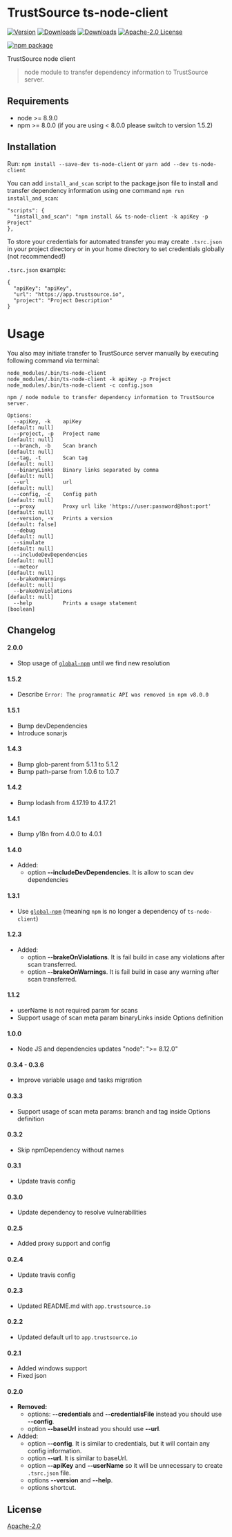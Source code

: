 # TrustSource ts-node-client

[![Version](https://img.shields.io/npm/v/ts-node-client.svg)](http://npm.im/ts-node-client)
[![Downloads](https://img.shields.io/npm/dm/ts-node-client.svg)](http://npm-stat.com/charts.html?package=ts-node-client)
[![Downloads](https://img.shields.io/npm/dt/ts-node-client.svg)](http://npm-stat.com/charts.html?package=ts-node-client)
[![Apache-2.0 License](https://img.shields.io/npm/l/ts-node-client?style=flat-square)](http://opensource.org/licenses/Apache-2.0)

[![npm package](https://nodei.co/npm/ts-node-client.png?downloads=true&downloadRank=true&stars=true)](https://nodei.co/npm/ts-node-client/)

TrustSource node client

> node module to transfer dependency information to TrustSource server.

## Requirements

* node >= 8.9.0
* npm >= 8.0.0 (if you are using < 8.0.0 please switch to version 1.5.2)

## Installation
Run: `npm install --save-dev ts-node-client` or `yarn add --dev ts-node-client`

You can add `install_and_scan` script to the package.json file to install and transfer dependency information using one command `npm run install_and_scan`:

```
"scripts": {
  "install_and_scan": "npm install && ts-node-client -k apiKey -p Project"
},
```

To store your credentials for automated transfer you may create `.tsrc.json` in your project directory or in your home directory to set credentials globally (not recommended!)

`.tsrc.json` example:

```
{
  "apiKey": "apiKey",
  "url": "https://app.trustsource.io",
  "project": "Project Description"
}

```

Usage
=====

You also may initiate transfer to TrustSource server manually by executing following command via terminal:

```
node_modules/.bin/ts-node-client
node_modules/.bin/ts-node-client -k apiKey -p Project
node_modules/.bin/ts-node-client -c config.json
```
```
npm / node module to transfer dependency information to TrustSource server.

Options:
  --apiKey, -k    apiKey                                             [default: null]
  --project, -p   Project name                                       [default: null]
  --branch, -b    Scan branch                                        [default: null]
  --tag, -t       Scan tag                                           [default: null]
  --binaryLinks   Binary links separated by comma                    [default: null]
  --url           url                                                [default: null]
  --config, -c    Config path                                        [default: null]
  --proxy         Proxy url like 'https://user:password@host:port'    [default: null]
  --version, -v   Prints a version                                   [default: false]
  --debug                                                            [default: null]
  --simulate                                                         [default: null]
  --includeDevDependencies                                           [default: null]
  --meteor                                                           [default: null]
  --brakeOnWarnings                                                  [default: null]
  --brakeOnViolations                                                [default: null]
  --help          Prints a usage statement                           [boolean]
```

## Changelog

#### 2.0.0
- Stop usage of [`global-npm`](https://github.com/dracupid/global-npm) until we find new resolution

#### 1.5.2
- Describe `Error: The programmatic API was removed in npm v8.0.0`

#### 1.5.1
- Bump devDependencies
- Introduce sonarjs

#### 1.4.3
- Bump glob-parent from 5.1.1 to 5.1.2
- Bump path-parse from 1.0.6 to 1.0.7

#### 1.4.2
- Bump lodash from 4.17.19 to 4.17.21

#### 1.4.1
- Bump y18n from 4.0.0 to 4.0.1

#### 1.4.0
- Added:
    - option **--includeDevDependencies**. It is allow to scan dev dependencies

#### 1.3.1
- Use [`global-npm`](https://github.com/dracupid/global-npm) (meaning `npm` is no longer a dependency of `ts-node-client`)

#### 1.2.3
- Added:
    - option **--brakeOnViolations**. It is fail build in case any violations after scan transferred.
    - option **--brakeOnWarnings**. It is fail build in case any warning after scan transferred.

#### 1.1.2
- userName is not required param for scans
- Support usage of scan meta param binaryLinks inside Options definition


#### 1.0.0
- Node JS and dependencies updates "node": ">= 8.12.0"

#### 0.3.4 - 0.3.6
- Improve variable usage and tasks migration

#### 0.3.3
- Support usage of scan meta params: branch and tag inside Options definition

#### 0.3.2
- Skip npmDependency without names

#### 0.3.1
- Update travis config

#### 0.3.0
- Update dependency to resolve vulnerabilities

#### 0.2.5
- Added proxy support and config

#### 0.2.4
- Update travis config

#### 0.2.3
- Updated README.md with `app.trustsource.io`

#### 0.2.2
- Updated default url to `app.trustsource.io`

#### 0.2.1
- Added windows support
- Fixed json 

#### 0.2.0
- **Removed:**
    - options: **--credentials** and **--credentialsFile** instead you should use **--config**.
    - option **--baseUrl** instead you should use **--url**.
- Added:
    - option **--config**. It is similar to credentials, but it will contain any config information.
    - option **--url**. It is similar to baseUrl.
    - option **--apiKey** and **--userName** so it will be unnecessary to create `.tsrc.json` file.
    - options **--version** and **--help**.
    - options shortcut.

## License
[Apache-2.0](https://github.com/TrustSource/ts-node-client/blob/master/LICENSE)
